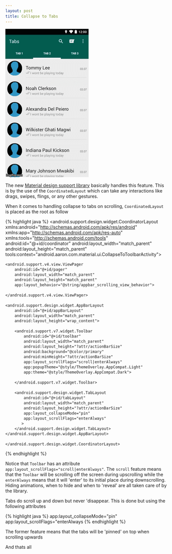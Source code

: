 ```yaml
---
layout: post
title: Collapse to Tabs
---
```


<img src="public/images/collapsetabs.gif">

The new <a href="https://developer.android.com/tools/support-library/features.html">Material design support library</a> basically handles this feature. This is by the use of the <code>CoordinatedLayout</code> which can take any interactions like drags, swipes, flings, or any other gestures.
<p>When it comes to handling collapse to tabs on scrolling, <code>CoordinatedLayout</code> is placed as the root as follow</p>

{% highlight java %}
	<android.support.design.widget.CoordinatorLayout 
		xmlns:android="http://schemas.android.com/apk/res/android"
	    xmlns:app="http://schemas.android.com/apk/res-auto"
	    xmlns:tools="http://schemas.android.com/tools"
	    android:id="@+id/coordinator"
	    android:layout_width="match_parent"
	    android:layout_height="match_parent"
	    tools:context="android.aaron.com.material.ui.CollapseToToolbarActivity">

    <android.support.v4.view.ViewPager
        android:id="@+id/pager"
        android:layout_width="match_parent"
        android:layout_height="match_parent"
        app:layout_behavior="@string/appbar_scrolling_view_behavior">

    </android.support.v4.view.ViewPager>

    <android.support.design.widget.AppBarLayout
        android:id="@+id/appBarLayout"
        android:layout_width="match_parent"
        android:layout_height="wrap_content">

        <android.support.v7.widget.Toolbar
            android:id="@+id/toolbar"
            android:layout_width="match_parent"
            android:layout_height="?attr/actionBarSize"
            android:background="@color/primary"
            android:minHeight="?attr/actionBarSize"
            app:layout_scrollFlags="scroll|enterAlways"
            app:popupTheme="@style/ThemeOverlay.AppCompat.Light"
            app:theme="@style/ThemeOverlay.AppCompat.Dark">

        </android.support.v7.widget.Toolbar>

        <android.support.design.widget.TabLayout
            android:id="@+id/tabLayout"
            android:layout_width="match_parent"
            android:layout_height="?attr/actionBarSize"
            app:layout_collapseMode="pin"
            app:layout_scrollFlags="enterAlways"
           >
        </android.support.design.widget.TabLayout>
    </android.support.design.widget.AppBarLayout>

	</android.support.design.widget.CoordinatorLayout>
{% endhighlight %}


<p>
	
Notice that <code>Toolbar</code> has an attribute <code>app:layout_scrollFlags="scroll|enterAlways"</code>. 
The <code>scroll</code> feature means that the <code>Toolbar</code> will be scrolling off the screen during upscrolling while the <code>enterAlways</code> means that it will 'enter' to its initial place during downscrolling. Hiding animations, when to hide and when to 'reveal' are all taken care of by the library.
</p>
<p>Tabs do scroll up and down but never 'disappear. This is done but using the following attributes</p>
{% highlight java %}
	app:layout_collapseMode="pin"
    app:layout_scrollFlags="enterAlways
{% endhighlight %}

<p>The former feature means that the tabs will be 'pinned' on top when scrolling upwards</p>
<p>And thats all</p>